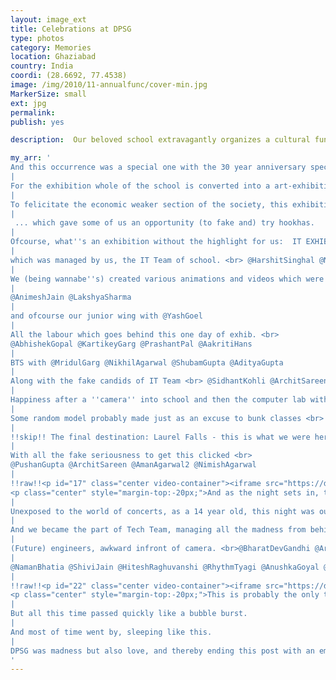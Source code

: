 ```yaml
---
layout: image_ext
title: Celebrations at DPSG
type: photos
category: Memories
location: Ghaziabad
country: India
coordi: (28.6692, 77.4538)
image: /img/2010/11-annualfunc/cover-min.jpg
MarkerSize: small
ext: jpg
permalink:
publish: yes

description:  Our beloved school extravagantly organizes a cultural function and exhibition annually with participation of more than 2000 students (*coughs* mandatory 100% participation *coughs*)

my_arr: '
And this occurrence was a special one with the 30 year anniversary special, coupled with us being the 8th standard, which was probably the most fun times.
|
For the exhibition whole of the school is converted into a art-exhibition, with basketball court, football fields, classrooms, corridors giving space to various art forms.
|
To felicitate the economic weaker section of the society, this exhibition a model of a village was erected ..
|
 ... which gave some of us an opportunity (to fake and) try hookhas.
|
Ofcourse, what''s an exhibition without the highlight for us:  IT EXHIBITION
|
which was managed by us, the IT Team of school. <br> @HarshitSinghal @NimishAgarwal
|
We (being wannabe''s) created various animations and videos which were apparently cool for that year :P
|
@AnimeshJain @LakshyaSharma
|
and ofcourse our junior wing with @YashGoel
|
All the labour which goes behind this one day of exhib. <br>
@AbhishekGopal @KartikeyGarg @PrashantPal @AakritiHans
|
BTS with @MridulGarg @NikhilAgarwal @ShubamGupta @AdityaGupta
|
Along with the fake candids of IT Team <br> @SidhantKohli @ArchitSareen @NimishAgarwal
|
Happiness after a ''camera'' into school and then the computer lab with @DhanurKhurana @HarshitKumar
|
Some random model probably made just as an excuse to bunk classes <br> @LakshyaSharma @NimishAgarwal @ArchitSareen @DhanurKhurana @YashBhardwaj
|
!!skip!! The final destination: Laurel Falls - this is what we were here for!!
|
With all the fake seriousness to get this clicked <br>
@PushanGupta @ArchitSareen @AmanAgarwal2 @NimishAgarwal
|
!!raw!!<p id="17" class="center video-container"><iframe src="https://drive.google.com/file/d/1Psqp-wPyCrHcjvQXSOm90uQqnSk2-qdt/preview" width="640" height="480"></iframe>
<p class="center" style="margin-top:-20px;">And as the night sets in, the madness of the annual function kicks in.</p></p>
|
Unexposed to the world of concerts, as a 14 year old, this night was our version of concerts!
|
And we became the part of Tech Team, managing all the madness from behind and avoiding all the dance. <br> @ArchitSareen @NimishAgarwal @SidhantKohli @PushanGupta
|
(Future) engineers, awkward infront of camera. <br>@BharatDevGandhi @ArchitSareen @SidhantKohli @HarshitSinghal @PushanGupta @UtkarshBindal
|
@NamanBhatia @ShiviJain @HiteshRaghuvanshi @RhythmTyagi @AnushkaGoyal @SaumyaAnand @NishantGupta @ShreshthKhare @DakshKohli @VinayakChawla @YashGautam @HarshitKumar @AmanRai
|
!!raw!!<p id="22" class="center video-container"><iframe src="https://drive.google.com/file/d/1iqEP-qYFyubbwzcnXFJZszzrXTBJw0fc/preview" width="640" height="480"></iframe>
<p class="center" style="margin-top:-20px;">This is probably the only time, when you can break all the possinle rules possible of the school and get still survive unscathed <br> PS: Only censored content is available on this page :P</p></p>
|
But all this time passed quickly like a bubble burst.
|
And most of time went by, sleeping like this.
|
DPSG was madness but also love, and thereby ending this post with an embarrassing photo which probably describes my whole experience: crazy high time!
'
---
```

<!-- http://compressjpeg.com -->
<!-- http://compressimage.toolur.com/ 1024, 400-->
<!-- https://ezgif.com/optimize/ remove second and then lossy 50. Best is transparency. Fuzzy 6-->
<!-- https://support.google.com/blogger/thread/1950766?hl=en -->

